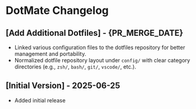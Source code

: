 # DotMate Changelog

## [Add Additional Dotfiles] - {PR_MERGE_DATE}

- Linked various configuration files to the dotfiles repository for better management and portability.
- Normalized dotfile repository layout under `config/` with clear category directories (e.g., `zsh/`, `bash/`, `git/`, `vscode/`, etc.).

## [Initial Version] - 2025-06-25

- Added initial release
